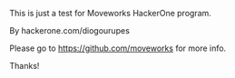 This is just a test for Moveworks HackerOne program.

By hackerone.com/diogourupes

Please go to https://github.com/moveworks for more info.

Thanks!

